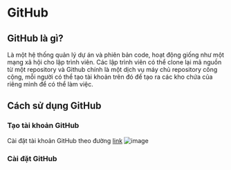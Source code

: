 # GitHub
## GitHub là gì?
Là một hệ thống quản lý dự án và phiên bản code, hoạt động giống như một mạng xã hội cho lập trình viên. Các lập trình viên có thể clone lại mã nguồn từ một repository và Github chính là một dịch vụ máy chủ repository công cộng, mỗi người có thể tạo tài khoản trên đó để tạo ra các kho chứa của riêng mình để có thể làm việc.
## Cách sử dụng GitHub
### Tạo tài khoản GitHub
Cài đặt tài khoản GitHub theo đường [link](https://github.com)
![image]()
### Cài đặt GitHub

